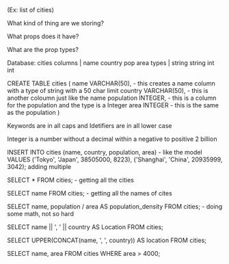 (Ex: list of cities)

What kind of thing are we storing?

What props does it have?

What are the prop types?

Database:
    cities
        columns | name country pop area
        types | string string int int

CREATE TABLE cities (
    name VARCHAR(50), - this creates a name column with a type of string with a 50 char limit
    country VARCHAR(50), - this is another coloumn just like the name
    population INTEGER, - this is a column for the population and the type is a Integer
    area INTEGER - this is the same as the population
)

Keywords are in all caps and Idetifiers are in all lower case

Integer is a number without a decimal within a negative to positive 2 billion

INSERT INTO cities (name, country, population, area) - like the model
VALUES
('Tokyo', 'Japan', 38505000, 8223),
('Shanghai', 'China', 20935999, 3042); adding multiple

SELECT * FROM cities; - getting all the cities

SELECT name FROM cities; - getting all the names of cites

SELECT name, population / area AS population_density
FROM cities; - doing some math, not so hard

SELECT name || ', ' || country AS Location FROM cities;

SELECT UPPER(CONCAT(name, ', ', country)) AS location FROM cities;

SELECT name, area FROM cities WHERE area > 4000;

